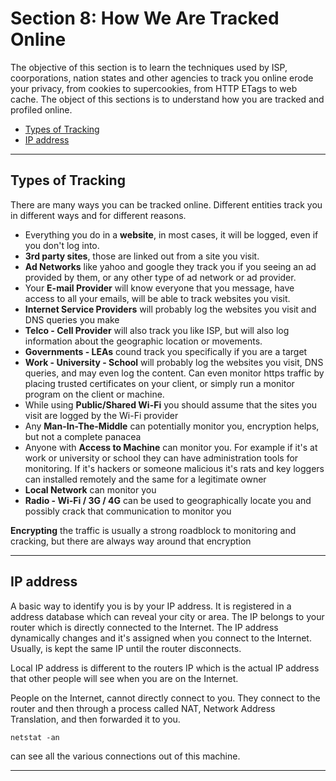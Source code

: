 # Section 8: How We Are Tracked Online

The objective of this section is to learn the techniques used by ISP, coorporations, nation states and other agencies to track you online erode your privacy,
from cookies to supercookies, from HTTP ETags to web cache. The object of this sections is to understand how you are tracked and profiled online.

- [Types of Tracking](#types-of-tracking)
- [IP address](#ip-address)

---

## Types of Tracking

There are many ways you can be tracked online. Different entities track you in different ways and for different reasons.

- Everything you do in a **website**, in most cases, it will be logged, even if you don't log into.
- **3rd party sites**, those are linked out from a site you visit.
- **Ad Networks** like yahoo and google they track you if you seeing an ad provided by them, or any other type of ad network or ad provider.
- Your **E-mail Provider** will know everyone that you message, have access to all your emails, will be able to track websites you visit.
- **Internet Service Providers** will probably log the websites you visit and DNS queries you make
- **Telco - Cell Provider** will also track you like ISP, but will also log information about the geographic location or movements.
- **Governments - LEAs** cound track you specifically if you are a target
- **Work - University - School** will probably log the websites you visit, DNS queries, and may even log the content. Can even monitor https traffic by placing trusted certificates on your client, or simply run a monitor program on the client or machine.
- While using **Public/Shared Wi-Fi** you should assume that the sites you visit are logged by the Wi-Fi provider
- Any **Man-In-The-Middle** can potentially monitor you, encryption helps, but not a complete panacea
- Anyone with **Access to Machine** can monitor you. For example if it's at work or university or school they can have administration tools for monitoring. If it's hackers or someone malicious it's rats and key loggers can installed remotely and the same for a legitimate owner
- **Local Network** can monitor you
- **Radio - Wi-Fi / 3G / 4G** can be used to geographically locate you and possibly crack that communication to monitor you

**Encrypting** the traffic is usually a strong roadblock to monitoring and cracking, but there are always way around that encryption

---


## IP address

A basic way to identify you is by your IP address. It is registered in a address database which can reveal your city or area. The IP belongs to your router which is directly connected to the Internet.
The IP address dynamically changes and it's assigned when you connect to the Internet. Usually, is kept the same IP until the router disconnects.

Local IP address is different to the routers IP which is the actual IP address that other people will see when you are on the Internet.

People on the Internet, cannot directly connect to you. They connect to the router and then through a process called NAT, Network Address Translation, and then forwarded it to you.

```
netstat -an
```

can see all the various connections out of this machine.

---
